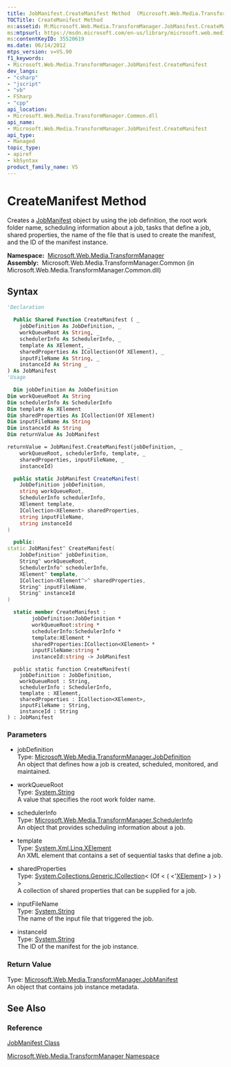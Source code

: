 ```yaml
---
title: JobManifest.CreateManifest Method  (Microsoft.Web.Media.TransformManager)
TOCTitle: CreateManifest Method
ms:assetid: M:Microsoft.Web.Media.TransformManager.JobManifest.CreateManifest(Microsoft.Web.Media.TransformManager.JobDefinition,System.String,Microsoft.Web.Media.TransformManager.SchedulerInfo,System.Xml.Linq.XElement,System.Collections.Generic.ICollection{System.Xml.Linq.XElement},System.String,System.String)
ms:mtpsurl: https://msdn.microsoft.com/en-us/library/microsoft.web.media.transformmanager.jobmanifest.createmanifest(v=VS.90)
ms:contentKeyID: 35520619
ms.date: 06/14/2012
mtps_version: v=VS.90
f1_keywords:
- Microsoft.Web.Media.TransformManager.JobManifest.CreateManifest
dev_langs:
- "csharp"
- "jscript"
- "vb"
- FSharp
- "cpp"
api_location:
- Microsoft.Web.Media.TransformManager.Common.dll
api_name:
- Microsoft.Web.Media.TransformManager.JobManifest.CreateManifest
api_type:
- Managed
topic_type:
- apiref
- kbSyntax
product_family_name: VS
---
```


# CreateManifest Method

Creates a [JobManifest](jobmanifest-class-microsoft-web-media-transformmanager.md) object by using the job definition, the root work folder name, scheduling information about a job, tasks that define a job, shared properties, the name of the file that is used to create the manifest, and the ID of the manifest instance.

**Namespace:**  [Microsoft.Web.Media.TransformManager](microsoft-web-media-transformmanager-namespace.md)  
**Assembly:**  Microsoft.Web.Media.TransformManager.Common (in Microsoft.Web.Media.TransformManager.Common.dll)

## Syntax

```vb
'Declaration

  Public Shared Function CreateManifest ( _
    jobDefinition As JobDefinition, _
    workQueueRoot As String, _
    schedulerInfo As SchedulerInfo, _
    template As XElement, _
    sharedProperties As ICollection(Of XElement), _
    inputFileName As String, _
    instanceId As String _
) As JobManifest
'Usage

  Dim jobDefinition As JobDefinition
Dim workQueueRoot As String
Dim schedulerInfo As SchedulerInfo
Dim template As XElement
Dim sharedProperties As ICollection(Of XElement)
Dim inputFileName As String
Dim instanceId As String
Dim returnValue As JobManifest

returnValue = JobManifest.CreateManifest(jobDefinition, _
    workQueueRoot, schedulerInfo, template, _
    sharedProperties, inputFileName, _
    instanceId)
```

```csharp
  public static JobManifest CreateManifest(
    JobDefinition jobDefinition,
    string workQueueRoot,
    SchedulerInfo schedulerInfo,
    XElement template,
    ICollection<XElement> sharedProperties,
    string inputFileName,
    string instanceId
)
```

```cpp
  public:
static JobManifest^ CreateManifest(
    JobDefinition^ jobDefinition, 
    String^ workQueueRoot, 
    SchedulerInfo^ schedulerInfo, 
    XElement^ template, 
    ICollection<XElement^>^ sharedProperties, 
    String^ inputFileName, 
    String^ instanceId
)
```

``` fsharp
  static member CreateManifest : 
        jobDefinition:JobDefinition * 
        workQueueRoot:string * 
        schedulerInfo:SchedulerInfo * 
        template:XElement * 
        sharedProperties:ICollection<XElement> * 
        inputFileName:string * 
        instanceId:string -> JobManifest 
```

```jscript
  public static function CreateManifest(
    jobDefinition : JobDefinition, 
    workQueueRoot : String, 
    schedulerInfo : SchedulerInfo, 
    template : XElement, 
    sharedProperties : ICollection<XElement>, 
    inputFileName : String, 
    instanceId : String
) : JobManifest
```

### Parameters

  - jobDefinition  
    Type: [Microsoft.Web.Media.TransformManager.JobDefinition](jobdefinition-class-microsoft-web-media-transformmanager.md)  
    An object that defines how a job is created, scheduled, monitored, and maintained.  

<!-- end list -->

  - workQueueRoot  
    Type: [System.String](https://msdn.microsoft.com/library/s1wwdcbf)  
    A value that specifies the root work folder name.  

<!-- end list -->

  - schedulerInfo  
    Type: [Microsoft.Web.Media.TransformManager.SchedulerInfo](schedulerinfo-class-microsoft-web-media-transformmanager.md)  
    An object that provides scheduling information about a job.  

<!-- end list -->

  - template  
    Type: [System.Xml.Linq.XElement](https://msdn.microsoft.com/library/bb340098)  
    An XML element that contains a set of sequential tasks that define a job.  

<!-- end list -->

  - sharedProperties  
    Type: [System.Collections.Generic.ICollection](https://msdn.microsoft.com/library/92t2ye13)\< (Of \< ( \<'[XElement](https://msdn.microsoft.com/library/bb340098)\> ) \> ) \>  
    A collection of shared properties that can be supplied for a job.  

<!-- end list -->

  - inputFileName  
    Type: [System.String](https://msdn.microsoft.com/library/s1wwdcbf)  
    The name of the input file that triggered the job.  

<!-- end list -->

  - instanceId  
    Type: [System.String](https://msdn.microsoft.com/library/s1wwdcbf)  
    The ID of the manifest for the job instance.  

### Return Value

Type: [Microsoft.Web.Media.TransformManager.JobManifest](jobmanifest-class-microsoft-web-media-transformmanager.md)  
An object that contains job instance metadata.  

## See Also

### Reference

[JobManifest Class](jobmanifest-class-microsoft-web-media-transformmanager.md)

[Microsoft.Web.Media.TransformManager Namespace](microsoft-web-media-transformmanager-namespace.md)

